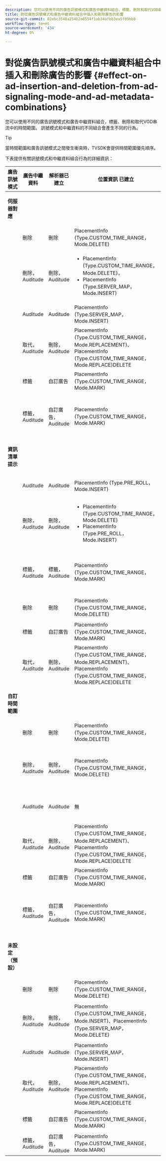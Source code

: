 ```yaml
---
description: 您可以使用不同的廣告訊號模式和廣告中繼資料組合，標籤、刪除和取代VOD串流中的時間範圍。 訊號模式和中繼資料的不同組合會產生不同的行為。
title: 對從廣告訊號模式和廣告中繼資料組合中插入和刪除廣告的影響
source-git-commit: 02ebc3548a254b2a6554f1ab34afbb3ea5f09bb8
workflow-type: tm+mt
source-wordcount: '434'
ht-degree: 0%

---
```


# 對從廣告訊號模式和廣告中繼資料組合中插入和刪除廣告的影響 {#effect-on-ad-insertion-and-deletion-from-ad-signaling-mode-and-ad-metadata-combinations}

您可以使用不同的廣告訊號模式和廣告中繼資料組合，標籤、刪除和取代VOD串流中的時間範圍。 訊號模式和中繼資料的不同組合會產生不同的行為。

>[!TIP]
>
>當時間範圍和廣告訊號模式之間發生衝突時，TVSDK會提供時間範圍優先順序。

下表提供有關訊號模式和中繼資料組合行為的詳細資訊：

<table id="table_6044AA1ACFA244FA814EA2D0766C6D12"> 
 <thead> 
  <tr> 
   <th class="entry"> 廣告訊號模式 </th> 
   <th class="entry"> 廣告中繼資料 </th> 
   <th class="entry"> 解析器已建立 </th> 
   <th class="entry"><span class="codeph"> 位置資訊</span> 已建立 </th> 
   <th class="entry"> 產生的行為 </th> 
  </tr> 
 </thead>
 <tbody> 
  <tr> 
   <td colname="1"> <p><b>伺服器對應</b> </p> </td> 
   <td colname="2"> </td> 
   <td colname="3"> </td> 
   <td colname="4"> </td> 
   <td colname="5"> </td> 
  </tr> 
  <tr> 
   <td> </td> 
   <td> 刪除 </td> 
   <td> 刪除 </td> 
   <td><span class="codeph"> PlacementInfo (Type.CUSTOM_TIME_RANGE， Mode.DELETE)</span> </td> 
   <td> 已刪除範圍 </td> 
  </tr> 
  <tr> 
   <td></td> 
   <td> 刪除，Auditude </td> 
   <td> 刪除，Auditude </td> 
   <td> 
    <ul id="ul_E0A2F885E93B4D23A486C37B305E17D8"> 
     <li id="li_D977B398D3904A44AFEC4B05AB0E3340"><span class="codeph"> PlacementInfo (Type.CUSTOM_TIME_RANGE， Mode.DELETE)， </span> </li> 
     <li id="li_439886CB38AA46239C2E40352443888A"><span class="codeph"> PlacementInfo (Type.SERVER_MAP， Mode.INSERT)</span> </li> 
    </ul> </td> 
   <td> 刪除範圍，插入廣告 </td> 
  </tr> 
  <tr> 
   <td></td> 
   <td> Auditude </td> 
   <td> Auditude </td> 
   <td><span class="codeph"> PlacementInfo (Type.SERVER_MAP， Mode.INSERT)</span> </td> 
   <td> 廣告已插入 </td> 
  </tr> 
  <tr> 
   <td></td> 
   <td> 取代，Auditude </td> 
   <td> 刪除，Auditude </td> 
   <td><span class="codeph"> PlacementInfo (Type.CUSTOM_TIME_RANGE， Mode.REPLACEMENT)、PlacementInfo (Type.CUSTOM_TIME_RANGE， Mode.REPLACE)DELETE</span> </td> 
   <td> 已取代範圍 </td> 
  </tr> 
  <tr> 
   <td></td> 
   <td> 標籤 </td> 
   <td> 自訂廣告 </td> 
   <td><span class="codeph"> PlacementInfo (Type.CUSTOM_TIME_RANGE， Mode.MARK)</span> </td> 
   <td> 標示的範圍 </td> 
  </tr> 
  <tr> 
   <td></td> 
   <td> 標籤，Auditude </td> 
   <td> 自訂廣告，Auditude </td> 
   <td><span class="codeph"> PlacementInfo (Type.CUSTOM_TIME_RANGE， Mode.MARK)</span> </td> 
   <td> 已標籤範圍，未插入廣告 </td> 
  </tr> 
  <tr> 
   <td colname="1"> <p><b>資訊清單提示</b> </p> </td> 
   <td colname="2"> </td> 
   <td colname="3"> </td> 
   <td colname="4"> </td> 
   <td colname="5"> </td> 
  </tr> 
  <tr> 
   <td></td> 
   <td> Auditude </td> 
   <td> Auditude </td> 
   <td><span class="codeph"> PlacementInfo (Type.PRE_ROLL， Mode.INSERT)</span> </td> 
   <td> 廣告已插入 </td> 
  </tr> 
  <tr> 
   <td></td> 
   <td> 刪除，Auditude </td> 
   <td> 刪除，Auditude </td> 
   <td> 
    <ul id="ul_2DD298538E9344B9BAB882485BB57747"> 
     <li id="li_F39A69EFA7ED45C18978A2C462AF7641"><span class="codeph"> PlacementInfo (Type.CUSTOM_TIME_RANGE， Mode.DELETE)</span> </li> 
     <li id="li_8CCDA3B1C63F4BC396F28F443D8C42F8"><span class="codeph"> PlacementInfo (Type.PRE_ROLL， Mode.INSERT)</span> </li> 
    </ul> </td> 
   <td> 刪除範圍，插入廣告 </td> 
  </tr> 
  <tr> 
   <td></td> 
   <td> 標籤，Auditude </td> 
   <td> 標籤，Auditude </td> 
   <td><span class="codeph"> PlacementInfo (Type.CUSTOM_TIME_RANGE， Mode.MARK)</span> </td> 
   <td> 已標籤範圍，未插入廣告 </td> 
  </tr> 
  <tr> 
   <td></td> 
   <td> 刪除 </td> 
   <td> 刪除 </td> 
   <td><span class="codeph"> PlacementInfo (Type.CUSTOM_TIME_RANGE， Mode.DELETE)</span> </td> 
   <td> 已刪除範圍 </td> 
  </tr> 
  <tr> 
   <td></td> 
   <td> 標籤 </td> 
   <td> 自訂廣告 </td> 
   <td><span class="codeph"> PlacementInfo (Type.CUSTOM_TIME_RANGE， Mode.MARK)</span> </td> 
   <td> 標示的範圍 </td> 
  </tr> 
  <tr> 
   <td></td> 
   <td> 取代，Auditude </td> 
   <td> 刪除，Auditude </td> 
   <td><span class="codeph"> PlacementInfo (Type.CUSTOM_TIME_RANGE， Mode.REPLACEMENT)、PlacementInfo (Type.CUSTOM_TIME_RANGE， Mode.REPLACE)DELETE</span> </td> 
   <td> 已取代範圍 </td> 
  </tr> 
  <tr> 
   <td colname="1"> <p><b>自訂時間範圍</b> </p> </td> 
   <td colname="2"> </td> 
   <td colname="3"> </td> 
   <td colname="4"> </td> 
   <td colname="5"> </td> 
  </tr> 
  <tr> 
   <td></td> 
   <td> 刪除 </td> 
   <td> 刪除 </td> 
   <td><span class="codeph"> PlacementInfo (Type.CUSTOM_TIME_RANGE， Mode.DELETE)</span> </td> 
   <td> 已刪除範圍 </td> 
  </tr> 
  <tr> 
   <td></td> 
   <td> 刪除，Auditude </td> 
   <td> 刪除，Auditude </td> 
   <td><span class="codeph"> PlacementInfo (Type.CUSTOM_TIME_RANGE， Mode.DELETE)</span> </td> 
   <td> 刪除範圍，未插入廣告 </td> 
  </tr> 
  <tr> 
   <td></td> 
   <td> Auditude </td> 
   <td> Auditude </td> 
   <td> 無 </td> 
   <td> 未插入任何廣告 </td> 
  </tr> 
  <tr> 
   <td></td> 
   <td> 取代，Auditude </td> 
   <td> 刪除，Auditude </td> 
   <td><span class="codeph"> PlacementInfo (Type.CUSTOM_TIME_RANGE， Mode.REPLACEMENT)、PlacementInfo (Type.CUSTOM_TIME_RANGE， Mode.REPLACE)DELETE</span> </td> 
   <td> 以廣告取代的範圍 </td> 
  </tr> 
  <tr> 
   <td></td> 
   <td> 標籤 </td> 
   <td> 自訂廣告 </td> 
   <td><span class="codeph"> PlacementInfo (Type.CUSTOM_TIME_RANGE， Mode.MARK)</span> </td> 
   <td> 標示的範圍 </td> 
  </tr> 
  <tr> 
   <td></td> 
   <td> 標籤，Auditude </td> 
   <td> 自訂廣告，Auditude </td> 
   <td><span class="codeph"> PlacementInfo (Type.CUSTOM_TIME_RANGE， Mode.MARK)</span> </td> 
   <td> 已標籤範圍，未插入廣告 </td> 
  </tr> 
  <tr> 
   <td colname="1"> <p><b>未設定（預設）</b> </p> </td> 
   <td colname="2"> </td> 
   <td colname="3"> </td> 
   <td colname="4"> </td> 
   <td colname="5"> </td> 
  </tr> 
  <tr> 
   <td></td> 
   <td> 刪除 </td> 
   <td> 刪除 </td> 
   <td><span class="codeph"> PlacementInfo (Type.CUSTOM_TIME_RANGE， Mode.DELETE)</span> </td> 
   <td> 已刪除範圍 </td> 
  </tr> 
  <tr> 
   <td></td> 
   <td> 刪除，Auditude </td> 
   <td> 刪除，Auditude </td> 
   <td><span class="codeph"> PlacementInfo (Type.CUSTOM_TIME_RANGE， Mode.INSERT)、PlacementInfo (Type.SERVER_MAP， Mode.DELETE)</span> </td> 
   <td> 刪除範圍，插入廣告 </td> 
  </tr> 
  <tr> 
   <td></td> 
   <td> Auditude </td> 
   <td> Auditude </td> 
   <td><span class="codeph"> PlacementInfo (Type.SERVER_MAP， Mode.INSERT)</span> </td> 
   <td> 廣告已插入 </td> 
  </tr> 
  <tr> 
   <td></td> 
   <td> 取代，Auditude </td> 
   <td> 刪除，Auditude </td> 
   <td><span class="codeph"> PlacementInfo (Type.CUSTOM_TIME_RANGE， Mode.REPLACEMENT)、PlacementInfo (Type.CUSTOM_TIME_RANGE， Mode.REPLACE)DELETE</span> </td> 
   <td> 以廣告取代的範圍 </td> 
  </tr> 
  <tr> 
   <td></td> 
   <td> 標籤 </td> 
   <td> 自訂廣告 </td> 
   <td><span class="codeph"> PlacementInfo (Type.CUSTOM_TIME_RANGE， Mode.MARK)</span> </td> 
   <td> 標示的範圍 </td> 
  </tr> 
  <tr> 
   <td></td> 
   <td> 標籤，Auditude </td> 
   <td> 自訂廣告，Auditude </td> 
   <td><span class="codeph"> PlacementInfo (Type.CUSTOM_TIME_RANGE， Mode.MARK)</span> </td> 
   <td> 標示的範圍 </td> 
  </tr> 
 </tbody> 
</table>
